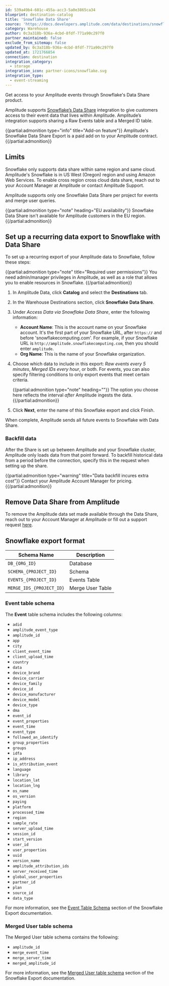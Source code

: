 ```yaml
---
id: 539a49b4-601c-455a-acc3-5a0e3865ca34
blueprint: destination-catalog
title: 'Snowflake Data Share'
source: 'https://docs.developers.amplitude.com/data/destinations/snowflake-data-share'
category: Warehouse
author: 0c3a318b-936a-4cbd-8fdf-771a90c297f0
partner_maintained: false
exclude_from_sitemap: false
updated_by: 0c3a318b-936a-4cbd-8fdf-771a90c297f0
updated_at: 1721766854
connection: destination
integration_category:
  - storage
integration_icon: partner-icons/snowflake.svg
integration_type:
  - event-streaming
---
```

Get access to your Amplitude events through Snowflake's Data Share product.

Amplitude supports [Snowflake’s Data Share](https://docs.snowflake.com/en/user-guide/data-sharing-intro.html) integration to give customers access to their event data that lives within Amplitude. Amplitude’s integration supports sharing a Raw Events table and a Merged ID table. 

{{partial:admonition type="info" title="Add-on feature"}}
Amplitude's Snowflake Data Share Export is a paid add on to your Amplitude contract.
{{/partial:admonition}}

## Limits

Snowflake only supports data share within same region and same cloud. Amplitude's Snowflake is in US West (Oregon) region and using Amazon Web Services. To enable cross region cross cloud data share, reach out to your Account Manager at Amplitude or contact Amplitude Support.

Amplitude supports only one Snowflake Data Share per project for events and merge user queries.

{{partial:admonition type="note" heading="EU availability"}}
Snowflake Data Share isn't available for Amplitude customers in the EU region.
{{/partial:admonition}}

## Set up a recurring data export to Snowflake with Data Share

To set up a recurring export of your Amplitude data to Snowflake, follow these steps:

{{partial:admonition type="note" title="Required user permissions"}}
You need admin/manager privileges in Amplitude, as well as a role that allows you to enable resources in Snowflake.
{{/partial:admonition}}

1. In Amplitude Data, click **Catalog** and select the **Destinations** tab.
2. In the Warehouse Destinations section, click **Snowflake Data Share**.
3. Under *Access Data via Snowflake Data Share*, enter the following information:
      - **Account Name**: This is the account name on your Snowflake account. It's the first part of your Snowflake URL, after `https://` and before 'snowflakecomputing.com'. For example, if your Snowflake URL is `http://amplitude.snowflakecomputing.com`, then you should enter `amplitude`.
      - **Org Name**: This is the name of your Snowflake organization.
4. Choose which data to include in this export: *Raw events every 5 minutes*, *Merged IDs every hour*, or both. For events, you can also specify filtering conditions to only export events that meet certain criteria.

    {{partial:admonition type="note" heading=""}}
    The option you choose here reflects the interval *after* Amplitude ingests the data.
    {{/partial:admonition}}

5. Click **Next**, enter the name of this Snowflake export and click Finish.

When complete, Amplitude sends all future events to Snowflake with Data Share.

### Backfill data

After the Share is set up between Amplitude and your Snowflake cluster, Amplitude only loads data from that point forward. To backfill historical data from a period before the connection, specify this in the request when setting up the share. 

{{partial:admonition type="warning" title="Data backfill incures extra cost"}}
Contact your Amplitude Account Manager for pricing.
{{/partial:admonition}}

## Remove Data Share from Amplitude

To remove the Amplitude data set made available through the Data Share,  reach out to your Account Manager at Amplitude or fill out a support request [here](https://help.amplitude.com/hc/en-us/requests/new).

## Snowflake export format

| Schema Name| Description      |
| ----------------------------------------- | ---------------- |
| `DB_{ORG_ID}`                             | Database         |
| `SCHEMA_{PROJECT_ID}`                     | Schema           |
| `EVENTS_{PROJECT_ID}`                     | Events Table     |
| `MERGE_IDS_{PROJECT_ID}`                  | Merge User Table |

### Event table schema

The **Event** table schema includes the following columns:

- `adid`
- `amplitude_event_type`
- `amplitude_id`
- `app`
- `city`
- `client_event_time`
- `client_upload_time`
- `country`
- `data`
- `device_brand`
- `device_carrier`
- `device_family`
- `device_id`
- `device_manufacturer`
- `device_model`
- `device_type`
- `dma`
- `event_id`
- `event_properties`
- `event_time`
- `event_type`
- `followed_an_identify`
- `group_properties`
- `groups`
- `idfa`
- `ip_address`
- `is_attribution_event`
- `language`
- `library`
- `location_lat`
- `location_lng`
- `os_name`
- `os_version`
- `paying`
- `platform`
- `processed_time`
- `region`
- `sample_rate`
- `server_upload_time`
- `session_id`
- `start_version`
- `user_id`
- `user_properties`
- `uuid`
- `version_name`
- `amplitude_attribution_ids`
- `server_received_time`
- `global_user_properties`
- `partner_id`
- `plan`
- `source_id`
- `data_type`

For more information, see the [Event Table Schema](/docs/data/destination-catalog/snowflake#event-table-schema) section of the Snowflake Export documentation.

### Merged User table schema

The Merged User table schema contains the following:  

- `amplitude_id`
- `merge_event_time`
- `merge_server_time`
- `merged_amplitude_id`

For more information,  see the [Merged User table schema](/docs/data/destination-catalog/snowflake#merged-user-table-schema) section of the Snowflake Export documentation.